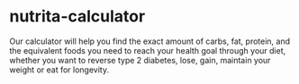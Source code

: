 # nutrita-calculator
Our calculator will help you find the exact amount of carbs, fat, protein, and the equivalent foods you need to reach your health goal through your diet, whether you want to reverse type 2 diabetes, lose, gain, maintain your weight or eat for longevity.
